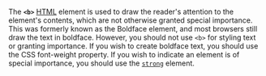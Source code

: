 The **`<b>`** [HTML](https://developer.mozilla.org/en-US/docs/Web/HTML) element is used to draw the reader's attention to the element's contents, which are not otherwise granted special importance. This was formerly known as the Boldface element, and most browsers still draw the text in boldface. However, you should not use `<b>` for styling text or granting importance. If you wish to create boldface text, you should use the CSS font-weight property. If you wish to indicate an element is of special importance, you should use the [`strong`](strong!) element.
